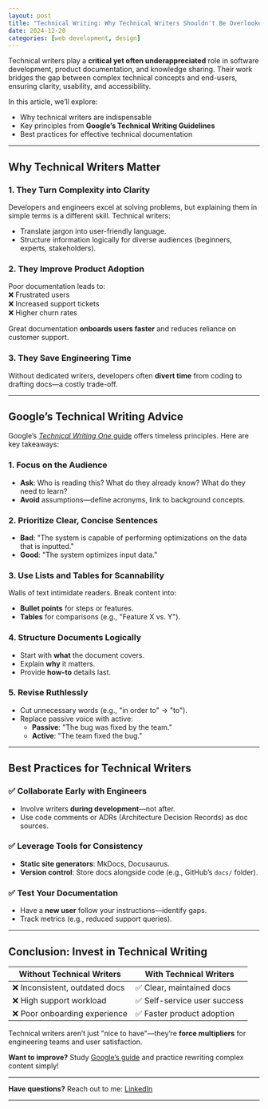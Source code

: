 ```yaml
---
layout: post
title: "Technical Writing: Why Technical Writers Shouldn't Be Overlooked"
date: 2024-12-20
categories: [web development, design]
---
```


Technical writers play a **critical yet often underappreciated** role in software development, product documentation, and knowledge sharing. Their work bridges the gap between complex technical concepts and end-users, ensuring clarity, usability, and accessibility.

In this article, we’ll explore:

- Why technical writers are indispensable
- Key principles from **Google’s Technical Writing Guidelines**
- Best practices for effective technical documentation

---

## **Why Technical Writers Matter**

### 1. **They Turn Complexity into Clarity**

Developers and engineers excel at solving problems, but explaining them in simple terms is a different skill. Technical writers:

- Translate jargon into user-friendly language.
- Structure information logically for diverse audiences (beginners, experts, stakeholders).

### 2. **They Improve Product Adoption**

Poor documentation leads to:  
❌ Frustrated users  
❌ Increased support tickets  
❌ Higher churn rates

Great documentation **onboards users faster** and reduces reliance on customer support.

### 3. **They Save Engineering Time**

Without dedicated writers, developers often **divert time** from coding to drafting docs—a costly trade-off.

---

## **Google’s Technical Writing Advice**

Google’s [_Technical Writing One_ guide](https://developers.google.com/tech-writing/one) offers timeless principles. Here are key takeaways:

### 1. **Focus on the Audience**

- **Ask**: Who is reading this? What do they already know? What do they need to learn?
- **Avoid** assumptions—define acronyms, link to background concepts.

### 2. **Prioritize Clear, Concise Sentences**

- **Bad**: "The system is capable of performing optimizations on the data that is inputted."
- **Good**: "The system optimizes input data."

### 3. **Use Lists and Tables for Scannability**

Walls of text intimidate readers. Break content into:

- **Bullet points** for steps or features.
- **Tables** for comparisons (e.g., "Feature X vs. Y").

### 4. **Structure Documents Logically**

- Start with **what** the document covers.
- Explain **why** it matters.
- Provide **how-to** details last.

### 5. **Revise Ruthlessly**

- Cut unnecessary words (e.g., "in order to" → "to").
- Replace passive voice with active:
  - **Passive**: "The bug was fixed by the team."
  - **Active**: "The team fixed the bug."

---

## **Best Practices for Technical Writers**

### ✅ **Collaborate Early with Engineers**

- Involve writers **during development**—not after.
- Use code comments or ADRs (Architecture Decision Records) as doc sources.

### ✅ **Leverage Tools for Consistency**

- **Static site generators**: MkDocs, Docusaurus.
- **Version control**: Store docs alongside code (e.g., GitHub’s `docs/` folder).

### ✅ **Test Your Documentation**

- Have a **new user** follow your instructions—identify gaps.
- Track metrics (e.g., reduced support queries).

---

## **Conclusion: Invest in Technical Writing**

| **Without Technical Writers**  | **With Technical Writers**   |
| ------------------------------ | ---------------------------- |
| ❌ Inconsistent, outdated docs | ✅ Clear, maintained docs    |
| ❌ High support workload       | ✅ Self-service user success |
| ❌ Poor onboarding experience  | ✅ Faster product adoption   |

Technical writers aren’t just "nice to have"—they’re **force multipliers** for engineering teams and user satisfaction.

**Want to improve?** Study [Google’s guide](https://developers.google.com/tech-writing/one) and practice rewriting complex content simply!

---

**Have questions?** Reach out to me: [LinkedIn](https://www.linkedin.com/in/darren-stafford/)

---
